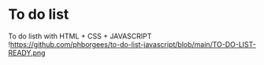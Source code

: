 # To do list
To do listh with HTML + CSS + JAVASCRIPT
!https://github.com/phborgees/to-do-list-javascript/blob/main/TO-DO-LIST-READY.png
